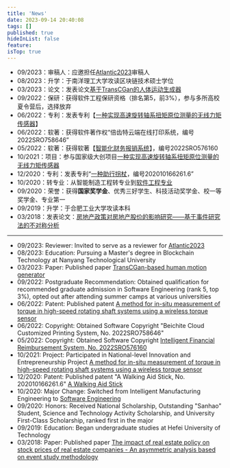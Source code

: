 ```yaml
---
title: 'News'
date: 2023-09-14 20:40:08
tags: []
published: true
hideInList: false
feature: 
isTop: true
---
```


* 09/2023：审稿人：应邀担任[Atlantic2023](https://www.theatlantic.com/world/)审稿人
* 08/2023：升学：于南洋理工大学攻读区块链技术硕士学位
* 03/2023：论文：发表论文[基于TransCGan的人体运动生成器](https://www.spiedigitallibrary.org/conference-proceedings-of-spie/12566/125662W/TransCGan-based-human-motion-generator/10.1117/12.2668277.short?SSO=1)
* 09/2022：保研：获得软件工程保研资格（排名第5，前3%），参与多所高校夏令营后，选择放弃
* 06/2022：专利：发表专利【[一种实现高速旋转轴系扭矩原位测量的无线力矩传感器](https://www.xjishu.com/zhuanli/52/202210304204_2.html)】
* 06/2022：软著：获得软件著作权“倍齿特云端在线打印系统，编号2022SRO758646”
* 05/2022：软著：获得软著【[智能化财务报销系统](https://banquan.tianyancha.com/rj/ece9471c0bca9d0d7c44fb1bal814e78)】，编号2022SRO576160
* 10/2021：项目：参与国家级大创项目[一种实现高速旋转轴系扭矩原位测量的无线力矩传感器](http://www.baidu.com/link?url=bhbPpb2Ja9bFCDcVVX3I3D6KjMzGwVhhRw7xgwY3797HAkURBSJ-tvdKYigD2e9jD5Oj5EH2mwjnLS5huuUKenLorY85CAY42tYf9L9UsJWYvIsrfN_t8fqIqNzkUG__FkaLvToFEQF0CLn5rWcbO_&wd=&eqid=aa0108380002457f0000000665030924)
* 12/2020：专利：发表专利“[一种助行拐杖](https://wenku.baidu.com/view/f831036324fff705cc1755270722192e45365894.html)，编号202010166261.6”
* 10/2020：转专业：从智能制造工程转专业到[软件工程专业](https://rjxy.hfut.edu.cn/info/1015/1221.htm)
* 09/2020：荣誉：获得**国家奖学金**、优秀三好学生、科技活动奖学金、校一等奖学金、专业第一
* 09/2019：升学：于合肥工业大学攻读本科
* 03/2018：发表论文：[房地产政策对房地产股价的影响研究——基于事件研究法的不对称分析](https://xueshu.baidu.com/usercenter/paper/show?paperid=180a0vs0vs690j400x7f0jw0dm196892&site=xueshu_se)


----------
* 09/2023: Reviewer: Invited to serve as a reviewer for [Atlantic2023](https://www.theatlantic.com/world/)
* 08/2023: Education: Pursuing a Master's degree in Blockchain Technology at Nanyang Technological University
* 03/2023: Paper: Published paper [TransCGan-based human motion generator](https://www.spiedigitallibrary.org/conference-proceedings-of-spie/12566/125662W/TransCGan-based-human-motion-generator/10.1117/12.2668277.short?SSO=1)
* 09/2022: Postgraduate Recommendation: Obtained qualification for recommended graduate admission in Software Engineering (rank 5, top 3%), opted out after attending summer camps at various universities
* 06/2022: Patent: Published patent [A method for in-situ measurement of torque in high-speed rotating shaft systems using a wireless torque sensor](https://www.xjishu.com/zhuanli/52/202210304204_2.html)
* 06/2022: Copyright: Obtained Software Copyright "Beichite Cloud Customized Printing System, No. 2022SRO758646"
* 05/2022: Copyright: Obtained Software Copyright [Intelligent Financial Reimbursement System, No. 2022SRO576160](https://banquan.tianyancha.com/rj/ece9471c0bca9d0d7c44fb1bal814e78)
* 10/2021: Project: Participated in National-level Innovation and Entrepreneurship Project [A method for in-situ measurement of torque in high-speed rotating shaft systems using a wireless torque sensor](http://www.baidu.com/link?url=bhbPpb2Ja9bFCDcVVX3I3D6KjMzGwVhhRw7xgwY3797HAkURBSJ-tvdKYigD2e9jD5Oj5EH2mwjnLS5huuUKenLorY85CAY42tYf9L9UsJWYvIsrfN_t8fqIqNzkUG__FkaLvToFEQF0CLn5rWcbO_&wd=&eqid=aa0108380002457f0000000665030924)
* 12/2020: Patent: Published patent "A Walking Aid Stick, No. 202010166261.6" [A Walking Aid Stick](https://wenku.baidu.com/view/f831036324fff705cc1755270722192e45365894.html)
* 10/2020: Major Change: Switched from Intelligent Manufacturing Engineering to [Software Engineering](https://rjxy.hfut.edu.cn/info/1015/1221.htm)
* 09/2020: Honors: Received National Scholarship, Outstanding "Sanhao" Student, Science and Technology Activity Scholarship, and University First-Class Scholarship, ranked first in the major
* 09/2019: Education: Began undergraduate studies at Hefei University of Technology
* 03/2018: Paper: Published paper [The impact of real estate policy on stock prices of real estate companies - An asymmetric analysis based on event study methodology](https://xueshu.baidu.com/usercenter/paper/show?paperid=180a0vs0vs690j400x7f0jw0dm196892&site=xueshu_se)

